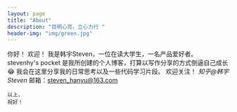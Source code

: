```yaml
---
layout: page
title: "About"
description: "目明心亮，立心力行 " 
header-img: "img/green.jpg"
---
```


你好！
欢迎！
    我是韩宇Steven，一位在读大学生，一名产品爱好者。<br>
    stevenhy's pocket 是我所创建的个人博客，打算以写作分享的方式倒逼自己成长😂
    我会在这里分享我的日常思考以及一些代码学习片段。
    欢迎关注！
    *知乎@韩宇Steven*
    邮箱：steven_hanyu@163.com

    以上，
    祝好！


    







